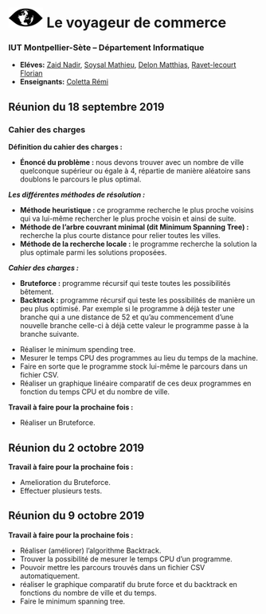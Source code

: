 # ![](logo-voyageur.png) Le voyageur de commerce
### IUT Montpellier-Sète – Département Informatique
* **Eléves:** [Zaid Nadir](mailto:nadir.zaid@umontpellier.fr), [Soysal Mathieu](mailto:mathieu.soysal@umontpellier.fr), [Delon Matthias](mailto:matthias.delon@umontpellier.fr), [Ravet-lecourt Florian](mailto:florian.ravet-lecourt@umontpellier.fr)
* **Enseignants:** [Coletta Rémi](mailto:remi.coletta@umontpellier.fr)

Réunion du 18 septembre 2019
----------------------------

### Cahier des charges

**Définition du cahier des charges :**

  * **Énoncé du problème :** nous devons trouver avec un nombre de ville quelconque supérieur ou égale à 4, répartie de manière aléatoire sans doublons le parcours le plus optimal. 

***Les différentes méthodes de résolution :***

  * **Méthode heuristique :** ce programme recherche le plus proche voisins qui va lui-même rechercher le plus proche voisin et ainsi de suite.
  * **Méthode de l’arbre couvrant minimal (dit Minimum Spanning Tree) :** recherche la plus courte distance pour relier toutes les villes.
  * **Méthode de la recherche locale :** le programme recherche la solution la plus optimale parmi les solutions proposées.


***Cahier des charges :***

  * **Bruteforce :** programme récursif qui teste toutes les possibilités bêtement. 
  * **Backtrack :** programme récursif qui teste les possibilités de manière un peu plus optimisé. Par exemple si le programme à déjà tester une branche qui a une distance de 52 et qu’au commencement d’une nouvelle branche celle-ci à déjà cette valeur le programme passe à la branche suivante.
  - Réaliser le minimum spending tree.
  - Mesurer le temps CPU des programmes au lieu du temps de la machine.
  - Faire en sorte que le programme stock lui-même le parcours dans un fichier CSV.
  - Réaliser un graphique linéaire comparatif de ces deux programmes en fonction du temps CPU et du nombre de ville.
  
  **Travail à faire pour la prochaine fois :**
  
  * Réaliser un Bruteforce.
  
  
   Réunion du 2 octobre 2019 
  -------------------------
  
   **Travail à faire pour la prochaine fois :**
   
   * Amelioration du Bruteforce.
   * Effectuer plusieurs tests.
   
  Réunion du 9 octobre 2019 
  -------------------------
  
  **Travail à faire pour la prochaine fois :**

* Réaliser (améliorer)  l’algorithme Backtrack.
* Trouver la possibilité de mesurer le temps CPU d’un programme.
* Pouvoir mettre les parcours trouvés dans un fichier CSV automatiquement.
* réaliser le graphique comparatif du brute force et du backtrack en fonctions du nombre de ville et du temps.
* Faire le minimum spanning tree.


